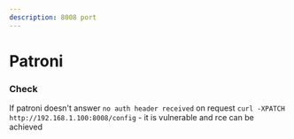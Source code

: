 ```yaml
---
description: 8008 port
---
```


# Patroni

### Check

If patroni doesn't answer `no auth header received` on request `curl -XPATCH http://192.168.1.100:8008/config` - it is vulnerable and rce can be achieved
